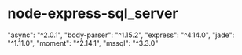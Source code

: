 # node-express-sql_server

"async": "^2.0.1",
"body-parser": "^1.15.2",
"express": "^4.14.0",
"jade": "^1.11.0",
"moment": "^2.14.1",
"mssql": "^3.3.0"
